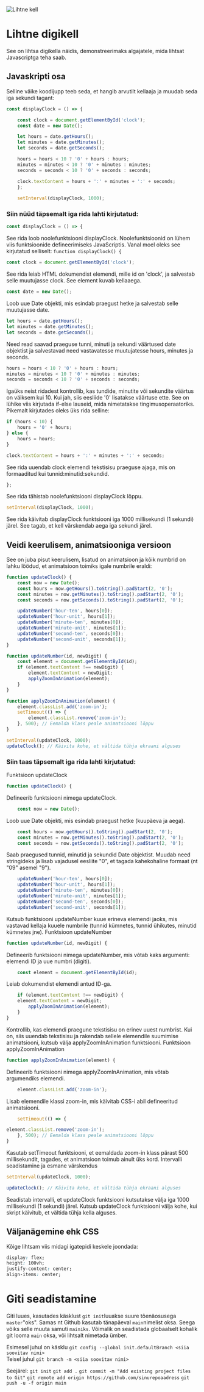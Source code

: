 ![Lihtne kell](/kell.jpg)
# Lihtne digikell
See on lihtsa digikella näidis, demonstreerimaks algajatele, mida lihtsat Javascriptga teha saab.
## Javaskripti osa

Selline väike koodijupp teeb seda, et hangib arvutilt kellaaja ja muudab seda iga sekundi tagant:
```javascript
const displayClock = () => {

    const clock = document.getElementById('clock');
    const date = new Date();

    let hours = date.getHours();
    let minutes = date.getMinutes();
    let seconds = date.getSeconds();

    hours = hours < 10 ? '0' + hours : hours;
    minutes = minutes < 10 ? '0' + minutes : minutes;
    seconds = seconds < 10 ? '0' + seconds : seconds;

    clock.textContent = hours + ':' + minutes + ':' + seconds;
    };
    
    setInterval(displayClock, 1000);
```

### Siin nüüd täpsemalt iga rida lahti kirjutatud:

```javascript
const displayClock = () => {
```
See rida loob noolefunktsiooni displayClock. Noolefunktsioonid on lühem viis funktsioonide defineerimiseks JavaScriptis. Vanal moel oleks see kirjutatud selliselt: `function displayClock() {`

```javascript
const clock = document.getElementById('clock');
```
See rida leiab HTML dokumendist elemendi, mille id on 'clock', ja salvestab selle muutujasse clock. See element kuvab kellaaega.

```javascript
const date = new Date();
```
Loob uue Date objekti, mis esindab praegust hetke ja salvestab selle muutujasse date.

```javascript
let hours = date.getHours();
let minutes = date.getMinutes();
let seconds = date.getSeconds();
```    
Need read saavad praeguse tunni, minuti ja sekundi väärtused date objektist ja salvestavad need vastavatesse muutujatesse hours, minutes ja seconds.

```javascript
hours = hours < 10 ? '0' + hours : hours;
minutes = minutes < 10 ? '0' + minutes : minutes;
seconds = seconds < 10 ? '0' + seconds : seconds;
```
Igaüks neist ridadest kontrollib, kas tundide, minutite või sekundite väärtus on väiksem kui 10. Kui jah, siis eesliide '0' lisatakse väärtuse ette. See on lühike viis kirjutada if-else lauseid, mida nimetatakse tingimusoperaatoriks. Pikemalt kirjutades oleks üks rida selline:
```javascript
if (hours < 10) {
    hours = '0' + hours;
} else {
    hours = hours;
}
```

```javascript
clock.textContent = hours + ':' + minutes + ':' + seconds;
```
See rida uuendab clock elemendi tekstisisu praeguse ajaga, mis on formaaditud kui tunnid:minutid:sekundid.

```javascript
};
```
See rida tähistab noolefunktsiooni displayClock lõppu.
```javascript
setInterval(displayClock, 1000);
```
See rida käivitab displayClock funktsiooni iga 1000 millisekundi (1 sekundi) järel. See tagab, et kell värskendab aega iga sekundi järel.

## Veidi keerulisem, animatsiooniga versioon
See on juba pisut keerulisem, lisatud on animatsioon ja kõik numbrid on lahku löödud, et animatsioon toimiks igale numbrile eraldi:

```javascript
function updateClock() {
    const now = new Date();
    const hours = now.getHours().toString().padStart(2, '0');
    const minutes = now.getMinutes().toString().padStart(2, '0');
    const seconds = now.getSeconds().toString().padStart(2, '0');

    updateNumber('hour-ten', hours[0]);
    updateNumber('hour-unit', hours[1]);
    updateNumber('minute-ten', minutes[0]);
    updateNumber('minute-unit', minutes[1]);
    updateNumber('second-ten', seconds[0]);
    updateNumber('second-unit', seconds[1]);
}

function updateNumber(id, newDigit) {
    const element = document.getElementById(id);
    if (element.textContent !== newDigit) {
        element.textContent = newDigit;
        applyZoomInAnimation(element);
    }
}

function applyZoomInAnimation(element) {
    element.classList.add('zoom-in');
    setTimeout(() => {
        element.classList.remove('zoom-in');
    }, 500); // Eemalda klass peale animatsiooni lõppu
}

setInterval(updateClock, 1000);
updateClock(); // Käivita kohe, et vältida tühja ekraani alguses
```
### Siin taas täpsemalt iga rida lahti kirjutatud:

Funktsioon updateClock
```javascript
function updateClock() {
```
Defineerib funktsiooni nimega updateClock.
```javascript
    const now = new Date();
```
Loob uue Date objekti, mis esindab praegust hetke (kuupäeva ja aega).
```javascript
    const hours = now.getHours().toString().padStart(2, '0');
    const minutes = now.getMinutes().toString().padStart(2, '0');
    const seconds = now.getSeconds().toString().padStart(2, '0');
```
Saab praegused tunnid, minutid ja sekundid Date objektist.
Muudab need stringideks ja lisab vajadusel eesliite "0", et tagada kahekohaline formaat (nt "09" asemel "9").
```javascript
    updateNumber('hour-ten', hours[0]);
    updateNumber('hour-unit', hours[1]);
    updateNumber('minute-ten', minutes[0]);
    updateNumber('minute-unit', minutes[1]);
    updateNumber('second-ten', seconds[0]);
    updateNumber('second-unit', seconds[1]);
```
Kutsub funktsiooni updateNumber kuue erineva elemendi jaoks, mis vastavad kellaja kuuele numbrile (tunnid kümnetes, tunnid ühikutes, minutid kümnetes jne).
Funktsioon updateNumber
```javascript
function updateNumber(id, newDigit) {
```
Defineerib funktsiooni nimega updateNumber, mis võtab kaks argumenti: elemendi ID ja uue numbri (digiti).
```javascript
    const element = document.getElementById(id);
```
Leiab dokumendist elemendi antud ID-ga.
```javascript
    if (element.textContent !== newDigit) {
    element.textContent = newDigit;
        applyZoomInAnimation(element);
    }
}
```
Kontrollib, kas elemendi praegune tekstisisu on erinev uuest numbrist.
Kui on, siis uuendab tekstisisu ja rakendab sellele elemendile suumimise animatsiooni, kutsub välja applyZoomInAnimation funktsiooni.
Funktsioon applyZoomInAnimation
```javascript
function applyZoomInAnimation(element) {
```
Defineerib funktsiooni nimega applyZoomInAnimation, mis võtab argumendiks elemendi.
```javascript
    element.classList.add('zoom-in');
```
Lisab elemendile klassi zoom-in, mis käivitab CSS-i abil defineeritud animatsiooni.
```javascript
    setTimeout(() => {

element.classList.remove('zoom-in');
    }, 500); // Eemalda klass peale animatsiooni lõppu
}
```
Kasutab setTimeout funktsiooni, et eemaldada zoom-in klass pärast 500 millisekundit, tagades, et animatsioon toimub ainult üks kord.
Intervalli seadistamine ja esmane värskendus
```javascript
setInterval(updateClock, 1000);

updateClock(); // Käivita kohe, et vältida tühja ekraani alguses
```
Seadistab intervalli, et updateClock funktsiooni kutsutakse välja iga 1000 millisekundi (1 sekundi) järel.
Kutsub updateClock funktsiooni välja kohe, kui skript käivitub, et vältida tühja kella alguses.



## Väljanägemine ehk CSS
Kõige lihtsam viis midagi igatepidi keskele joondada:
```css
display: flex;
height: 100vh;
justify-content: center;
align-items: center;
```

# Giti seadistamine
Giti luues, kasutades käsklust `git init`luuakse suure tõenäosusega `master`"oks". Samas nt Github kasutab tänapäeval `main`nimelist oksa. Seega võiks selle muuta samuti `mainiks`. Võimalik on seadistada globaalselt kohalik git looma `main` oksa, või lihtsalt nimetada ümber.  

Esimesel juhul on käsklu `git config --global init.defaultBranch <siia soovitav nimi>`  
Teisel juhul `git branch -m <siia soovitav nimi>`

Seejärel:
`git init`
`git add .`
`git commit -m "Add existing project files to Git"`
`git remote add origin https://github.com/sinurepoaadress`
`git push -u -f origin main`